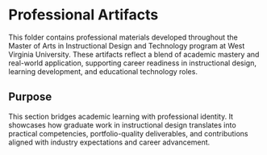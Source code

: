 # Professional Artifacts

This folder contains professional materials developed throughout the Master of Arts in Instructional Design and Technology program at West Virginia University. These artifacts reflect a blend of academic mastery and real-world application, supporting career readiness in instructional design, learning development, and educational technology roles.

## Purpose

This section bridges academic learning with professional identity. It showcases how graduate work in instructional design translates into practical competencies, portfolio-quality deliverables, and contributions aligned with industry expectations and career advancement.
